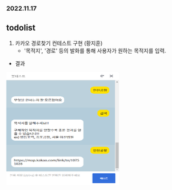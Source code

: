 ### 2022.11.17
## todolist

1. 카카오 경로찾기 컨테스트 구현 (황지훈)
    - '목적지', '경로' 등의 발화를 통해 사용자가 원하는 목적지를 입력.
    <!-- ![](2022-11-17-13-49-23.png) -->
- 결과 <br/>
<img src="2022-11-17-13-49-23.png" width="300" height="300"/>